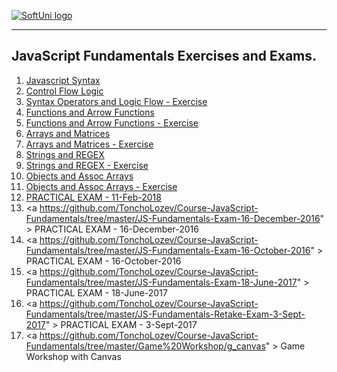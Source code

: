 <a href="https://softuni.bg/trainings/courses" rel="Courses">  ![SoftUni logo][logo] <a/>

[logo]: http://innovationstarterbox.bg/wp-content/uploads/2016/05/Softuni_logo_trasparent.png "Logo Title Text 2"

---
## <b> JavaScript Fundamentals</b> Exercises and Exams. 
1. <a href="https://github.com/TonchoLozev/Course-JavaScript-Fundamentals/tree/master/01.Lab-Javascript%20Syntax" > Javascript Syntax </a> 
2. <a href="https://github.com/TonchoLozev/Course-JavaScript-Fundamentals/tree/master/02.Lab-Control-Flow-Logic" > Control Flow Logic </a> 
3. <a href="https://github.com/TonchoLozev/Course-JavaScript-Fundamentals/tree/master/03.Exercise-Syntax-Operators-and-Logic-Flow" > Syntax Operators and Logic Flow - Exercise </a> 
4. <a href="https://github.com/TonchoLozev/Course-JavaScript-Fundamentals/tree/master/04.Lab-Functions-and-Arrow-Functions" > Functions and Arrow Functions </a>
5. <a href="https://github.com/TonchoLozev/Course-JavaScript-Fundamentals/tree/master/05.Exercise-Functions-and-Arrow-Functions" > Functions and Arrow Functions - Exercise </a>
6. <a href="https://github.com/TonchoLozev/Course-JavaScript-Fundamentals/tree/master/06.Lab-Arrays-and-Matrices" > Arrays and Matrices </a>
7. <a href="https://github.com/TonchoLozev/Course-JavaScript-Fundamentals/tree/master/07.Exercise-Arrays-and-Matrices" > Arrays and Matrices - Exercise </a> 
8. <a href="https://github.com/TonchoLozev/Course-JavaScript-Fundamentals/tree/master/08.Lab-Strings-and-REGEX" > Strings and REGEX </a>
9. <a href="https://github.com/TonchoLozev/Course-JavaScript-Fundamentals/tree/master/09.Exercise-Strings-and-REGEX" > Strings and REGEX - Exercise </a>
10. <a href="https://github.com/TonchoLozev/Course-JavaScript-Fundamentals/tree/master/10.Lab-Objects-and-Assoc-Arrays" > Objects and Assoc Arrays </a>
11. <a href="https://github.com/TonchoLozev/Course-JavaScript-Fundamentals/tree/master/11.Exercise-Objects-and-Assoc-Arrays" > Objects and Assoc Arrays - Exercise </a>
12. <a href="https://github.com/TonchoLozev/Course-JavaScript-Fundamentals/tree/master/JS-Fundamentals-Exam-11-Feb-2018" > PRACTICAL EXAM - 11-Feb-2018  </a>
13. <a https://github.com/TonchoLozev/Course-JavaScript-Fundamentals/tree/master/JS-Fundamentals-Exam-16-December-2016" > PRACTICAL EXAM - 16-December-2016  </a>
14. <a https://github.com/TonchoLozev/Course-JavaScript-Fundamentals/tree/master/JS-Fundamentals-Exam-16-October-2016" > PRACTICAL EXAM - 16-October-2016  </a>
15. <a https://github.com/TonchoLozev/Course-JavaScript-Fundamentals/tree/master/JS-Fundamentals-Exam-18-June-2017" > PRACTICAL EXAM - 18-June-2017  </a>
16. <a https://github.com/TonchoLozev/Course-JavaScript-Fundamentals/tree/master/JS-Fundamentals-Retake-Exam-3-Sept-2017" > PRACTICAL EXAM - 3-Sept-2017  </a>
17. <a https://github.com/TonchoLozev/Course-JavaScript-Fundamentals/tree/master/Game%20Workshop/g_canvas" > Game Workshop with Canvas  </a>